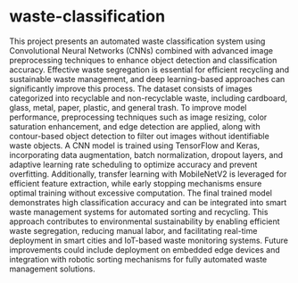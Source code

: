 # waste-classification
This project presents an automated waste classification system using Convolutional Neural Networks (CNNs) combined with advanced image preprocessing techniques to enhance object detection and classification accuracy. Effective waste segregation is essential for efficient recycling and sustainable waste management, and deep learning-based approaches can significantly improve this process. The dataset consists of images categorized into recyclable and non-recyclable waste, including cardboard, glass, metal, paper, plastic, and general trash. To improve model performance, preprocessing techniques such as image resizing, color saturation enhancement, and edge detection are applied, along with contour-based object detection to filter out images without identifiable waste objects. A CNN model is trained using TensorFlow and Keras, incorporating data augmentation, batch normalization, dropout layers, and adaptive learning rate scheduling to optimize accuracy and prevent overfitting. Additionally, transfer learning with MobileNetV2 is leveraged for efficient feature extraction, while early stopping mechanisms ensure optimal training without excessive computation. The final trained model demonstrates high classification accuracy and can be integrated into smart waste management systems for automated sorting and recycling. This approach contributes to environmental sustainability by enabling efficient waste segregation, reducing manual labor, and facilitating real-time deployment in smart cities and IoT-based waste monitoring systems. Future improvements could include deployment on embedded edge devices and integration with robotic sorting mechanisms for fully automated waste management solutions.
